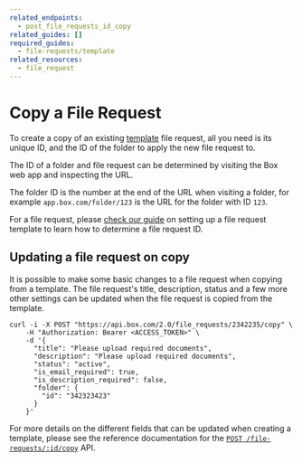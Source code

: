 ```yaml
---
related_endpoints:
  - post_file_requests_id_copy
related_guides: []
required_guides:
  - file-requests/template
related_resources:
  - file_request
---
```


# Copy a File Request

To create a copy of an existing [template](g://file-requests/template) file
request, all you need is its unique ID, and the ID of the folder to apply the
new file request to.

<Samples id='post_file_requests_id_copy' />

<Message notice>

The ID of a folder and file request can be determined by visiting the Box web
app and inspecting the URL.

The folder ID is the number at the end of the URL when visiting a folder, for
example `app.box.com/folder/123` is the URL for the folder with ID `123`.

For a file request, please [check our guide](g://file-requests/template)
on setting up a file request template to learn how to determine a file request
ID.

</Message>

## Updating a file request on copy

It is possible to make some basic changes to a file request when copying from
a template. The file request's title, description, status and a few more other
settings can be updated when the file request is copied from the template.

```curl
curl -i -X POST "https://api.box.com/2.0/file_requests/2342235/copy" \
    -H "Authorization: Bearer <ACCESS_TOKEN>" \
    -d '{
      "title": "Please upload required documents",
      "description": "Please upload required documents",
      "status": "active",
      "is_email_required": true,
      "is_description_required": false,
      "folder": {
        "id": "342323423"
      }
    }'
```

<Message notice>

For more details on the different fields that can be updated when creating
a template, please see the reference documentation for the
[`POST /file-requests/:id/copy`](e://post_file_requests_id_copy) API.

</Message>
